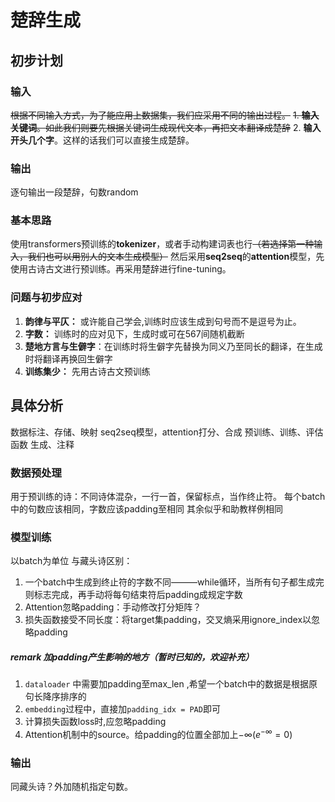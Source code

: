 # 楚辞生成

## 初步计划
### 输入
~~根据不同输入方式，为了能应用上数据集，我们应采用不同的输出过程。~~
~~1. **输入关键词**。如此我们则要先根据关键词生成现代文本，再把文本翻译成楚辞~~
2. **输入开头几个字**。这样的话我们可以直接生成楚辞。

### 输出
逐句输出一段楚辞，句数random

### 基本思路
使用transformers预训练的**tokenizer**，或者手动构建词表也行~~（若选择第一种输入，我们也可以用别人的文本生成模型）~~
然后采用**seq2seq**的**attention**模型，先使用古诗古文进行预训练。再采用楚辞进行fine-tuning。

### 问题与初步应对
1. **韵律与平仄：** 或许能自己学会,训练时应该生成到句号而不是逗号为止。
2. **字数：** 训练时的应对见下，生成时或可在567间随机截断
3. **楚地方言与生僻字**：在训练时将生僻字先替换为同义乃至同长的翻译，在生成时将翻译再换回生僻字
4. **训练集少：** 先用古诗古文预训练

## 具体分析
数据标注、存储、映射 
seq2seq模型，attention打分、合成 
预训练、训练、评估函数
生成、注释 
### 数据预处理
用于预训练的诗：不同诗体混杂，一行一首，保留标点，当作终止符。
每个batch中的句数应该相同，字数应该padding至相同
其余似乎和助教样例相同

### 模型训练
以batch为单位
与藏头诗区别：
1. 一个batch中生成到终止符的字数不同———while循环，当所有句子都生成完则标志完成，再手动将每句结束符后padding成规定字数
2. Attention忽略padding：手动修改打分矩阵？
3. 损失函数接受不同长度：将target集padding，交叉熵采用ignore_index以忽略padding

##### remark 加padding产生影响的地方（暂时已知的，欢迎补充）
1. `dataloader` 中需要加padding至max_len ,希望一个batch中的数据是根据原句长降序排序的
2. `embedding`过程中，直接加`padding_idx = PAD`即可
3. 计算损失函数loss时,应忽略padding
4. Attention机制中的source。给padding的位置全部加上$-\infty$($e^{-\infty} = 0$)

### 输出
同藏头诗？外加随机指定句数。

